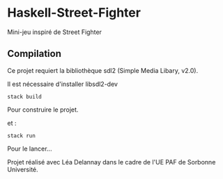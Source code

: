 # Haskell-Street-Fighter

Mini-jeu inspiré de Street Fighter

## Compilation

Ce projet requiert la bibliothèque sdl2 (Simple Media Libary, v2.0).

Il est nécessaire d'installer libsdl2-dev

```
stack build
```

Pour construire le projet.

et :

```
stack run
```

Pour le lancer...

Projet réalisé avec Léa Delannay dans le cadre de l'UE PAF de Sorbonne Université.
